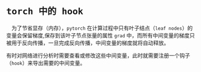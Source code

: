 # `torch 中的 hook`

 为了节省显存（内存），`pytorch` 在计算过程中只有叶子结点（`leaf nodes`）的变量会保留梯度,保存到该叶子节点张量的属性 `grad` 中，而所有中间变量的梯度只被用于反向传播，一旦完成反向传播，中间变量的梯度就将自动释放。

有时对网络进行分析时需要查看或修改这些中间变量，此时就需要注册一个钩子（`hook`）来导出需要的中间变量。

## 



